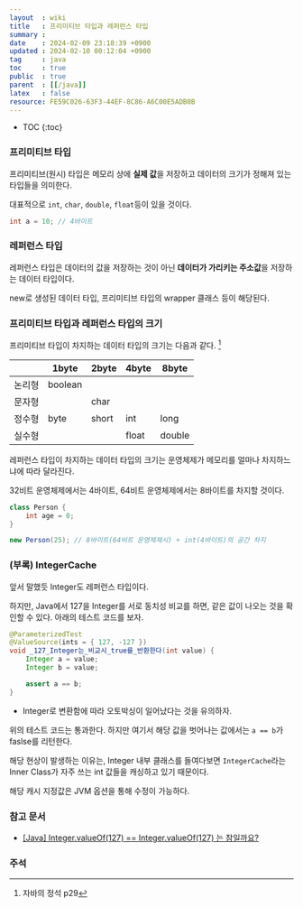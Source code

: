 ```yaml
---
layout  : wiki
title   : 프리미티브 타입과 레퍼런스 타입
summary : 
date    : 2024-02-09 23:18:39 +0900
updated : 2024-02-10 00:12:04 +0900
tag     : java 
toc     : true
public  : true
parent  : [[/java]] 
latex   : false
resource: FE59C026-63F3-44EF-8C86-A6C00E5ADB0B
---
```

* TOC
{:toc}

### 프리미티브 타입

프리미티브(원시) 타입은 메모리 상에 **실제 값**을 저장하고 데이터의 크기가 정해져 있는 타입들을 의미한다.

대표적으로 `int`, `char`, `double`, `float`등이 있을 것이다.

```java
int a = 10; // 4바이트
```

### 레퍼런스 타입

레퍼런스 타입은 데이터의 값을 저장하는 것이 아닌 **데이터가 가리키는 주소값**을 저장하는 데이터 타입이다.

new로 생성된 데이터 타입, 프리미티브 타입의 wrapper 클래스 등이 해당된다.

### 프리미티브 타입과 레퍼런스 타입의 크기

프리미티브 타입이 차지하는 데이터 타입의 크기는 다음과 같다. [^1]

|        | 1byte   | 2byte | 4byte   | 8byte  |
|--------|---------|-------|---------|--------|
| 논리형 | boolean |       |         |        |
| 문자형 |         | char  |         |        |
| 정수형 | byte    | short | int     | long   |
| 실수형 |         |       | float   | double |

레퍼런스 타입이 차지하는 데이터 타입의 크기는 운영체제가 메모리를 얼마나 차지하느냐에 따라 달라진다.

32비트 운영체제에서는 4바이트, 64비트 운영체제에서는 8바이트를 차지할 것이다.

```java
class Person {
	int age = 0;
}

new Person(25); // 8바이트(64비트 운영체제시) + int(4바이트)의 공간 차지
```

### (부록) IntegerCache

앞서 말했듯 Integer도 레퍼런스 타입이다. 

하지만, Java에서 127을 Integer를 서로 동치성 비교를 하면, 같은 값이 나오는 것을 확인할 수 있다. 아래의 테스트 코드를 보자.

```java
@ParameterizedTest
@ValueSource(ints = { 127, -127 })
void _127_Integer는_비교시_true를_반환한다(int value) {
	Integer a = value;
	Integer b = value;

	assert a == b;
}
```

- Integer로 변환함에 따라 오토박싱이 일어났다는 것을 유의하자.

위의 테스트 코드는 통과한다. 하지만 여기서 해당 값을 벗어나는 값에서는 `a == b`가 faslse를 리턴한다.

해당 현상이 발생하는 이유는, Integer 내부 클래스를 들여다보면 `IntegerCache`라는 Inner Class가 자주 쓰는 int 값들을 캐싱하고 있기 때문이다.

해당 캐시 지정값은 JVM 옵션을 통해 수정이 가능하다.

### 참고 문서
- [[Java] Integer.valueOf(127) == Integer.valueOf(127) 는 참일까요?](https://meetup.nhncloud.com/posts/185)

### 주석

[^1]: 자바의 정석 p29
